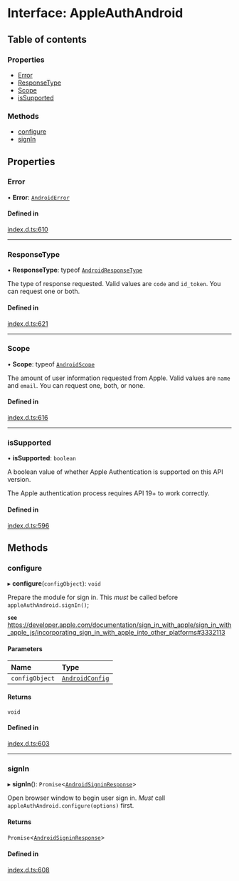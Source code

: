 # Interface: AppleAuthAndroid

## Table of contents

### Properties

- [Error](AppleAuthAndroid.md#error)
- [ResponseType](AppleAuthAndroid.md#responsetype)
- [Scope](AppleAuthAndroid.md#scope)
- [isSupported](AppleAuthAndroid.md#issupported)

### Methods

- [configure](AppleAuthAndroid.md#configure)
- [signIn](AppleAuthAndroid.md#signin)

## Properties

### Error

• **Error**: [`AndroidError`](../modules.md#androiderror)

#### Defined in

[index.d.ts:610](https://github.com/invertase/react-native-apple-authentication/blob/be79317/lib/index.d.ts#L610)

___

### ResponseType

• **ResponseType**: typeof [`AndroidResponseType`](../enums/AndroidResponseType.md)

The type of response requested. Valid values are `code` and `id_token`. You can request one or both.

#### Defined in

[index.d.ts:621](https://github.com/invertase/react-native-apple-authentication/blob/be79317/lib/index.d.ts#L621)

___

### Scope

• **Scope**: typeof [`AndroidScope`](../enums/AndroidScope.md)

The amount of user information requested from Apple. Valid values are `name` and `email`.
You can request one, both, or none.

#### Defined in

[index.d.ts:616](https://github.com/invertase/react-native-apple-authentication/blob/be79317/lib/index.d.ts#L616)

___

### isSupported

• **isSupported**: `boolean`

A boolean value of whether Apple Authentication is supported on this API version.

The Apple authentication process requires API 19+ to work correctly.

#### Defined in

[index.d.ts:596](https://github.com/invertase/react-native-apple-authentication/blob/be79317/lib/index.d.ts#L596)

## Methods

### configure

▸ **configure**(`configObject`): `void`

Prepare the module for sign in. This *must* be called before `appleAuthAndroid.signIn()`;

**`see`** https://developer.apple.com/documentation/sign_in_with_apple/sign_in_with_apple_js/incorporating_sign_in_with_apple_into_other_platforms#3332113

#### Parameters

| Name | Type |
| :------ | :------ |
| `configObject` | [`AndroidConfig`](AndroidConfig.md) |

#### Returns

`void`

#### Defined in

[index.d.ts:603](https://github.com/invertase/react-native-apple-authentication/blob/be79317/lib/index.d.ts#L603)

___

### signIn

▸ **signIn**(): `Promise`<[`AndroidSigninResponse`](AndroidSigninResponse.md)\>

Open browser window to begin user sign in. *Must* call `appleAuthAndroid.configure(options)` first.

#### Returns

`Promise`<[`AndroidSigninResponse`](AndroidSigninResponse.md)\>

#### Defined in

[index.d.ts:608](https://github.com/invertase/react-native-apple-authentication/blob/be79317/lib/index.d.ts#L608)
